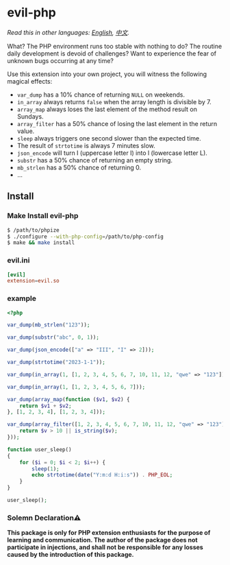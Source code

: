 # evil-php

*Read this in other languages: [English](README.md), [中文](README.cn.md).*


What? The PHP environment runs too stable with nothing to do? The routine daily development is devoid of challenges? Want to experience the fear of unknown bugs occurring at any time?

Use this extension into your own project, you will witness the following magical effects:

* `var_dump` has a 10% chance of returning `NULL` on weekends.
* `in_array` always returns `false` when the array length is divisible by 7.
* `array_map` always loses the last element of the method result on Sundays.
* `array_filter` has a 50% chance of losing the last element in the return value.
* `sleep` always triggers one second slower than the expected time.
* The result of `strtotime` is always 7 minutes slow.
* `json_encode` will turn I (uppercase letter I) into l (lowercase letter L).
* `substr` has a 50% chance of returning an empty string.
* `mb_strlen` has a 50% chance of returning 0.
* ...

## Install
### Make Install evil-php
```sh
$ /path/to/phpize
$ ./configure --with-php-config=/path/to/php-config
$ make && make install
```
### evil.ini
```conf
[evil]
extension=evil.so
```
### example
```php
<?php

var_dump(mb_strlen("123"));

var_dump(substr("abc", 0, 1));

var_dump(json_encode(["a" => "III", "I" => 2]));

var_dump(strtotime("2023-1-1"));

var_dump(in_array(1, [1, 2, 3, 4, 5, 6, 7, 10, 11, 12, "qwe" => "123"]));

var_dump(in_array(1, [1, 2, 3, 4, 5, 6, 7]));

var_dump(array_map(function ($v1, $v2) {
    return $v1 + $v2;
}, [1, 2, 3, 4], [1, 2, 3, 4]));

var_dump(array_filter([1, 2, 3, 4, 5, 6, 7, 10, 11, 12, "qwe" => "123"], function ($v) {
    return $v > 10 || is_string($v);
}));

function user_sleep()
{
    for ($i = 0; $i < 2; $i++) {
        sleep(1);
        echo strtotime(date("Y:m:d H:i:s")) . PHP_EOL;
    }
}

user_sleep();
```
### Solemn Declaration⚠️

**This package is only for PHP extension enthusiasts for the purpose of learning and communication. The author of the package does not participate in injections, and shall not be responsible for any losses caused by the introduction of this package.**
